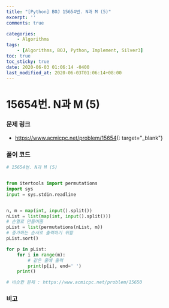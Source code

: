 ```yaml
---
title: "[Python] BOJ 15654번. N과 M (5)"
excerpt: ''
comments: true

categories:
    - Algorithms
tags:
    - [Algorithms, BOJ, Python, Implement, Silver3]
toc: true
toc_sticky: true
date: 2020-06-03 01:06:14 -0400
last_modified_at: 2020-06-03T01:06:14+08:00
---
```


# 15654번. N과 M (5)

### 문제 링크
- <https://www.acmicpc.net/problem/15654>{: target="\_blank"}

### 풀이 코드

```python
# 15654번. N과 M (5)


from itertools import permutations
import sys
input = sys.stdin.readline


n, m = map(int, input().split())
nList = list(map(int, input().split()))
# 순열로 만들어줌
pList = list(permutations(nList, m))
# 증가하는 순서로 출력하기 위함
pList.sort()

for p in pList:
    for i in range(m):
        # 같은 줄에 출력
        print(p[i], end=' ')
    print()

# 비슷한 문제 : https://www.acmicpc.net/problem/15650
```

### 비고